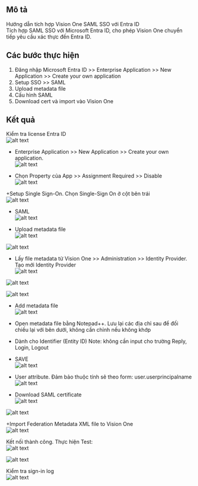 ## Mô tả
Hướng dẫn tích hợp Vision One SAML SSO với Entra ID  
Tích hợp SAML SSO với Microsoft Entra ID, cho phép Vision One chuyển tiếp yêu cầu xác thực đến Entra ID.

## Các bước thực hiện
1.	Đăng nhập Microsoft Entra ID >> Enterprise Application >> New Application >> Create your own application
2.	Setup SSO >> SAML 
3.	Upload metadata file
4.	Cấu hình SAML
5.	Download cert và import vào Vision One

## Kết quả
Kiểm tra license Entra ID  
![alt text](Image/image.png)

+ Enterprise Application >> New Application >> Create your own application.  
![alt text](Image/image-1.png)

+ Chọn Property của App >> Assignment Required >> Disable  
![alt text](Image/image-2.png)

+Setup Single Sign-On. Chọn Single-Sign On ở cột bên trái  
![alt text](Image/image-3.png)

+ SAML  
![alt text](Image/image-4.png)

+ Upload metadata file  
![alt text](Image/image-5.png)

![alt text](Image/image-6.png)

+ Lấy file metadata từ Vision One >> Administration >> Identity Provider. 
Tạo mới Identity Provider  
![alt text](Image/image-7.png)

![alt text](Image/image-8.png)

![alt text](Image/image-9.png)

+ Add metadata file  
![alt text](Image/image-10.png)

+ Open metadata file bằng Notepad++. Lưu lại các địa chỉ sau để đối chiếu lại với bên dưới, không cần chỉnh nếu không khớp  
-	Dành cho Identifier (Entity ID)
Note: không cần input cho trường Reply, Login, Logout  
+ SAVE  
![alt text](Image/image-11.png)  

+ User attribute. Đảm bảo thuộc tính sẽ theo form: user.userprincipalname  
![alt text](Image/image-12.png)

+ Download SAML certificate  
![alt text](Image/image-13.png)  

![alt text](Image/image-14.png)

+Import Federation Metadata XML file to Vision One  
![alt text](Image/image-15.png)

Kết nối thành công. Thực hiện Test:  
![alt text](Image/image-16.png)

![alt text](Image/image-17.png)

Kiểm tra sign-in log  
![alt text](Image/image-18.png)